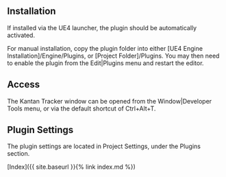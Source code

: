## Installation
If installed via the UE4 launcher, the plugin should be automatically activated.

For manual installation, copy the plugin folder into either [UE4 Engine Installation]/Engine/Plugins, or [Project Folder]/Plugins. You may then need to enable the plugin from the Edit|Plugins menu and restart the editor.

## Access
The Kantan Tracker window can be opened from the Window|Developer Tools menu, or via the default shortcut of Ctrl+Alt+T.

## Plugin Settings
The plugin settings are located in Project Settings, under the Plugins section.

[Index]({{ site.baseurl }}{% link index.md %})
